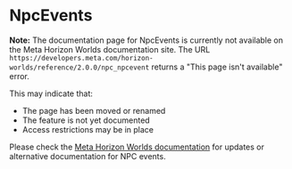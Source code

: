# NpcEvents

**Note:** The documentation page for NpcEvents is currently not available on the Meta Horizon Worlds documentation site. The URL `https://developers.meta.com/horizon-worlds/reference/2.0.0/npc_npcevent` returns a "This page isn't available" error.

This may indicate that:
- The page has been moved or renamed
- The feature is not yet documented
- Access restrictions may be in place

Please check the [Meta Horizon Worlds documentation](https://developers.meta.com/horizon-worlds/) for updates or alternative documentation for NPC events.
